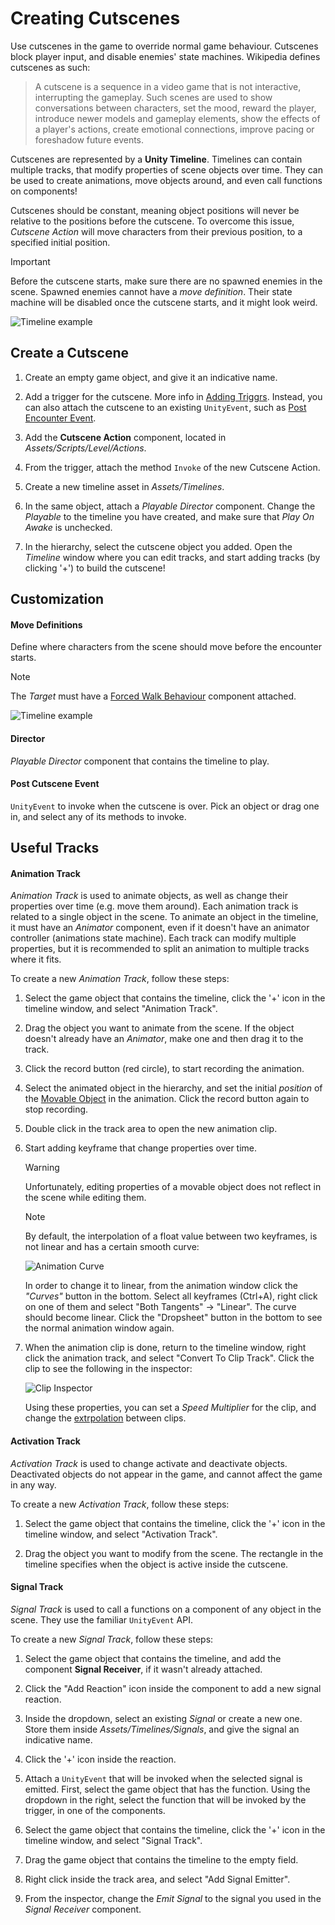 # Creating Cutscenes

Use cutscenes in the game to override normal game behaviour. Cutscenes block player input, and disable enemies' state machines.
Wikipedia defines cutscenes as such:

> A cutscene is a sequence in a video game that is not interactive, interrupting the gameplay. Such scenes are used to show conversations between characters, set the mood, reward the player, introduce newer models and gameplay elements, show the effects of a player's actions, create emotional connections, improve pacing or foreshadow future events.

Cutscenes are represented by a **Unity Timeline**. Timelines can contain multiple tracks, that modify properties of scene objects over time. They can be used to create animations, move objects around, and even call functions on components!

Cutscenes should be constant, meaning object positions will never be relative to the positions before the cutscene. To overcome this issue, *Cutscene Action* will move characters from their previous position, to a specified initial position.

> [!IMPORTANT]
> Before the cutscene starts, make sure there are no spawned enemies in the scene. Spawned enemies cannot have a *move definition*. Their state machine will be disabled once the cutscene starts, and it might look weird.

![Timeline example](../resources/TimelineExample.png)

## Create a Cutscene

1. Create an empty game object, and give it an indicative name.

2. Add a trigger for the cutscene. More info in [Adding Triggrs](../manual/add-triggers.md). Instead, you can also attach the cutscene to an existing `UnityEvent`, such as [Post Encounter Event](../manual/add-encounters.md#post-encounter-event).

3. Add the **Cutscene Action** component, located in *Assets/Scripts/Level/Actions*.

4. From the trigger, attach the method `Invoke` of the new Cutscene Action.

5. Create a new timeline asset in *Assets/Timelines*.

6. In the same object, attach a *Playable Director* component. Change the *Playable* to the timeline you have created, and make sure that *Play On Awake* is unchecked.

7. In the hierarchy, select the cutscene object you added. Open the *Timeline* window where you can edit tracks, and start adding tracks (by clicking '+') to build the cutscene!

## Customization

#### Move Definitions

Define where characters from the scene should move before the encounter starts.
> [!NOTE]
> The *Target* must have a [Forced Walk Behaviour](../api/Global.ForcedWalkBehaviour.html) component attached.

![Timeline example](../resources/CutsceneMoveDefinition.png)

#### Director

*Playable Director* component that contains the timeline to play. 

#### Post Cutscene Event

`UnityEvent` to invoke when the cutscene is over. Pick an object or drag one in, and select any of its methods to invoke.

## Useful Tracks

#### Animation Track

*Animation Track* is used to animate objects, as well as change their properties over time (e.g. move them around). Each animation track is related to a single object in the scene. To animate an object in the timeline, it must have an *Animator* component, even if it doesn't have an animator controller (animations state machine). Each track can modify multiple properties, but it is recommended to split an animation to multiple tracks where it fits.

To create a new *Animation Track*, follow these steps:

1. Select the game object that contains the timeline, click the '+' icon in the timeline window, and select "Animation Track".

2. Drag the object you want to animate from the scene. If the object doesn't already have an *Animator*, make one and then drag it to the track.

3. Click the record button (red circle), to start recording the animation.

4. Select the animated object in the hierarchy, and set the initial *position* of the [Movable Object](../api/Global.MovableObject.html) in the animation. Click the record button again to stop recording.

5. Double click in the track area to open the new animation clip.

6. Start adding keyframe that change properties over time.

    > [!WARNING]
    > Unfortunately, editing properties of a movable object does not reflect in the scene while editing them.

    > [!NOTE]
    > By default, the interpolation of a float value between two keyframes, is not linear and has a certain smooth curve:
    > 
    > ![Animation Curve](../resources/AnimationCurve.png)
    >
    > In order to change it to linear, from the animation window click the *"Curves"* button in the bottom.
    > Select all keyframes (Ctrl+A), right click on one of them and select "Both Tangents" -> "Linear". The curve should become linear.
    > Click the "Dropsheet" button in the bottom to see the normal animation window again.

7. When the animation clip is done, return to the timeline window, right click the animation track, and select "Convert To Clip Track". Click the clip to see the following in the inspector:

    ![Clip Inspector](../resources/ClipInspector.png)

    Using these properties, you can set a *Speed Multiplier* for the clip, and change the [extrpolation](https://docs.unity3d.com/Packages/com.unity.timeline@1.2/manual/clp_gap_extrap.html) between clips.

#### Activation Track

*Activation Track* is used to change activate and deactivate objects. Deactivated objects do not appear in the game, and cannot affect the game in any way.

To create a new *Activation Track*, follow these steps:

1. Select the game object that contains the timeline, click the '+' icon in the timeline window, and select "Activation Track".

2. Drag the object you want to modify from the scene. The rectangle in the timeline specifies when the object is active inside the cutscene.

#### Signal Track

*Signal Track* is used to call a functions on a component of any object in the scene. They use the familiar `UnityEvent` API.

To create a new *Signal Track*, follow these steps:

1. Select the game object that contains the timeline, and add the component **Signal Receiver**, if it wasn't already attached.

2. Click the "Add Reaction" icon inside the component to add a new signal reaction.

3. Inside the dropdown, select an existing *Signal* or create a new one. Store them inside *Assets/Timelines/Signals*, and give the signal an indicative name.

4. Click the '+' icon inside the reaction.

5. Attach a `UnityEvent` that will be invoked when the selected signal is emitted. First, select the game object that has the function. Using the dropdown in the right, select the function that will be invoked by the trigger, in one of the components.

6. Select the game object that contains the timeline, click the '+' icon in the timeline window, and select "Signal Track".

7. Drag the game object that contains the timeline to the empty field.

8. Right click inside the track area, and select "Add Signal Emitter".

9. From the inspector, change the *Emit Signal* to the signal you used in the *Signal Receiver* component.